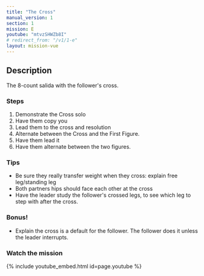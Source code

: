 ```yaml
---
title: "The Cross"
manual_version: 1
section: 1
mission: E
youtube: "mtvzSHWZb8I"
# redirect_from: "/v1/1-e"
layout: mission-vue
---
```




## Description

The 8-count salida with the follower's cross.

### Steps

1. Demonstrate the Cross solo
2. Have them copy you
3. Lead them to the cross and resolution
4. Alternate between the Cross and the First Figure. 
5. Have them lead it
6. Have them alternate between the two figures. 

### Tips

* Be sure they really transfer weight when they cross: explain free leg/standing leg
* Both partners hips should face each other at the cross
* Have the leader study the follower's crossed legs, to see which leg to step with after the cross. 

### Bonus! 

* Explain the cross is a default for the follower. The follower does it unless the leader interrupts. 

### Watch the mission

{% include youtube_embed.html id=page.youtube %}


